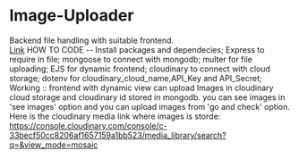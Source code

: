 # Image-Uploader
Backend file handling with suitable frontend.
<br>
<a href="#">Link</a>
HOW TO CODE --
Install packages and dependecies;
Express to require in file;
mongoose to connect with mongodb;
multer for file uploading;
EJS for dynamic frontend;
cloudinary to connect with cloud storage;
dotenv for cloudinary_cloud_name,API_Key and API_Secret;
<br>
Working ::
frontend with dynamic view can upload Images in cloudinary cloud storage and cloudinary id stored in mongodb. you can see images  in 'see images' option and you can upload images from 'go and check' option.
Here is the cloudinary media link where images is storde:
https://console.cloudinary.com/console/c-33becf50cc8206af1657159a1bb523/media_library/search?q=&view_mode=mosaic



